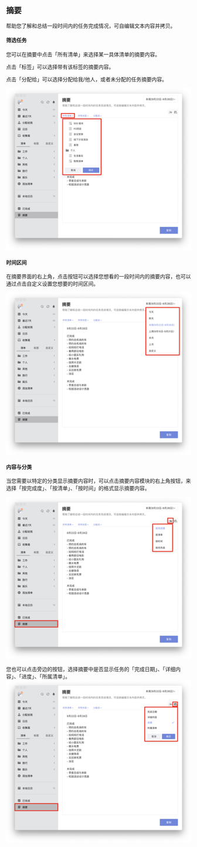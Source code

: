 ## 摘要

帮助您了解和总结一段时间内的任务完成情况，可自编辑文本内容并拷贝。

#### 筛选任务

您可以在摘要中点击「所有清单」来选择某一具体清单的摘要内容。

点击「标签」可以选择带有该标签的摘要内容。

点击「分配给」可以选择分配给我/他人，或者未分配的任务摘要内容。

![](../images/macos/summaryqd2.png)

#### 时间区间

在摘要界面的右上角，点击按钮可以选择您想看的一段时间内的摘要内容，也可以通过点击自定义设置您想要的时间区间。

![](../images/macOS/summarytime2.png)

#### 内容与分类

当您需要以特定的分类显示摘要内容时，可以点击摘要内容模块的右上角按钮，来选择「按完成度」、「按清单」、「按时间」的格式显示摘要内容。

![](../images/macOS/summaryfinish2.png)

您也可以点击旁边的按钮，选择摘要中是否显示任务的「完成日期」、「详细内容」、「进度」、「所属清单」。
![](../images/macos/summaryxs2.png)

